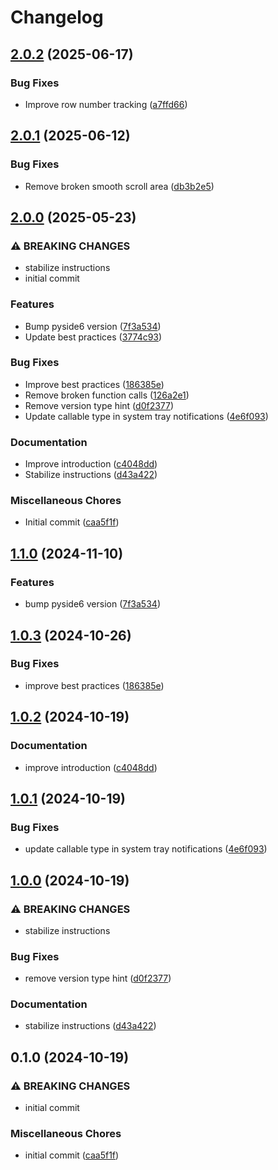 # Changelog

## [2.0.2](https://github.com/NEIAAC/python-template/compare/v2.0.1...v2.0.2) (2025-06-17)


### Bug Fixes

* Improve row number tracking ([a7ffd66](https://github.com/NEIAAC/python-template/commit/a7ffd664f41193c75ca5df15e650872df8560d8a))

## [2.0.1](https://github.com/NEIAAC/python-template/compare/v2.0.0...v2.0.1) (2025-06-12)


### Bug Fixes

* Remove broken smooth scroll area ([db3b2e5](https://github.com/NEIAAC/python-template/commit/db3b2e55047f5331b0caaa7e3b77ca866c666393))

## [2.0.0](https://github.com/NEIAAC/python-template/compare/v1.2.10...v2.0.0) (2025-05-23)


### ⚠ BREAKING CHANGES

* stabilize instructions
* initial commit

### Features

* Bump pyside6 version ([7f3a534](https://github.com/NEIAAC/python-template/commit/7f3a534000fcc6e6f77a841572d0a850ee330ab5))
* Update best practices ([3774c93](https://github.com/NEIAAC/python-template/commit/3774c93bbb0752dc58514d89396201a60bac6d1f))


### Bug Fixes

* Improve best practices ([186385e](https://github.com/NEIAAC/python-template/commit/186385efd8ff3ef80819288665df5521f20d6358))
* Remove broken function calls ([126a2e1](https://github.com/NEIAAC/python-template/commit/126a2e14315e32fdd22fb4f87354f25eab65cdb6))
* Remove version type hint ([d0f2377](https://github.com/NEIAAC/python-template/commit/d0f2377161b18d0fe7956d7a10d00a759bd4f1b3))
* Update callable type in system tray notifications ([4e6f093](https://github.com/NEIAAC/python-template/commit/4e6f0931a20cee8160dab190aa5289bb8383fd1d))


### Documentation

* Improve introduction ([c4048dd](https://github.com/NEIAAC/python-template/commit/c4048ddfa95238be1f8b33dc9de051eaabd60b0e))
* Stabilize instructions ([d43a422](https://github.com/NEIAAC/python-template/commit/d43a422804d15175004ccacbd2f1c6dffa5db13a))


### Miscellaneous Chores

* Initial commit ([caa5f1f](https://github.com/NEIAAC/python-template/commit/caa5f1fc2086b3aaeabfa34a4ee9986999798f1b))

## [1.1.0](https://github.com/NEIAAC/python-template/compare/v1.0.3...v1.1.0) (2024-11-10)


### Features

* bump pyside6 version ([7f3a534](https://github.com/NEIAAC/python-template/commit/7f3a534000fcc6e6f77a841572d0a850ee330ab5))

## [1.0.3](https://github.com/NEIAAC/python-template/compare/v1.0.2...v1.0.3) (2024-10-26)


### Bug Fixes

* improve best practices ([186385e](https://github.com/NEIAAC/python-template/commit/186385efd8ff3ef80819288665df5521f20d6358))

## [1.0.2](https://github.com/NEIAAC/python-template/compare/v1.0.1...v1.0.2) (2024-10-19)


### Documentation

* improve introduction ([c4048dd](https://github.com/NEIAAC/python-template/commit/c4048ddfa95238be1f8b33dc9de051eaabd60b0e))

## [1.0.1](https://github.com/NEIAAC/python-template/compare/v1.0.0...v1.0.1) (2024-10-19)


### Bug Fixes

* update callable type in system tray notifications ([4e6f093](https://github.com/NEIAAC/python-template/commit/4e6f0931a20cee8160dab190aa5289bb8383fd1d))

## [1.0.0](https://github.com/NEIAAC/python-template/compare/v0.1.0...v1.0.0) (2024-10-19)


### ⚠ BREAKING CHANGES

* stabilize instructions

### Bug Fixes

* remove version type hint ([d0f2377](https://github.com/NEIAAC/python-template/commit/d0f2377161b18d0fe7956d7a10d00a759bd4f1b3))


### Documentation

* stabilize instructions ([d43a422](https://github.com/NEIAAC/python-template/commit/d43a422804d15175004ccacbd2f1c6dffa5db13a))

## 0.1.0 (2024-10-19)


### ⚠ BREAKING CHANGES

* initial commit

### Miscellaneous Chores

* initial commit ([caa5f1f](https://github.com/NEIAAC/python-template/commit/caa5f1fc2086b3aaeabfa34a4ee9986999798f1b))
